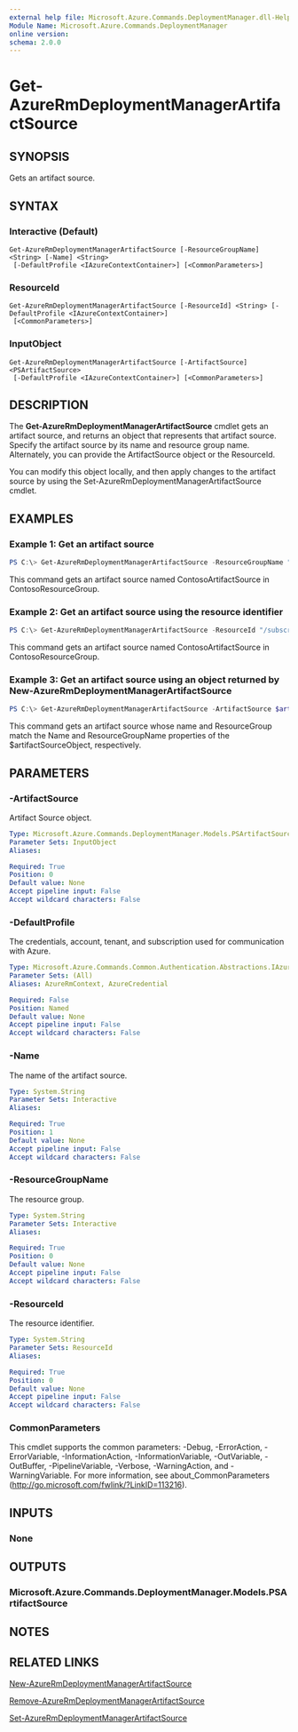 ```yaml
---
external help file: Microsoft.Azure.Commands.DeploymentManager.dll-Help.xml
Module Name: Microsoft.Azure.Commands.DeploymentManager
online version:
schema: 2.0.0
---
```


# Get-AzureRmDeploymentManagerArtifactSource

## SYNOPSIS
Gets an artifact source.

## SYNTAX

### Interactive (Default)
```
Get-AzureRmDeploymentManagerArtifactSource [-ResourceGroupName] <String> [-Name] <String>
 [-DefaultProfile <IAzureContextContainer>] [<CommonParameters>]
```

### ResourceId
```
Get-AzureRmDeploymentManagerArtifactSource [-ResourceId] <String> [-DefaultProfile <IAzureContextContainer>]
 [<CommonParameters>]
```

### InputObject
```
Get-AzureRmDeploymentManagerArtifactSource [-ArtifactSource] <PSArtifactSource>
 [-DefaultProfile <IAzureContextContainer>] [<CommonParameters>]
```

## DESCRIPTION
The **Get-AzureRmDeploymentManagerArtifactSource** cmdlet gets an artifact source, and returns an object that represents that artifact source.
Specify the artifact source by its name and resource group name. Alternately, you can provide the ArtifactSource object or the ResourceId.

You can modify this object locally, and then apply changes to the artifact source by using the Set-AzureRmDeploymentManagerArtifactSource cmdlet.

## EXAMPLES

### Example 1: Get an artifact source
```powershell
PS C:\> Get-AzureRmDeploymentManagerArtifactSource -ResourceGroupName "ContosoResourceGroup" -Name "ContosoArtifactSource"
```
This command gets an artifact source named ContosoArtifactSource in ContosoResourceGroup.

### Example 2: Get an artifact source using the resource identifier
```powershell
PS C:\> Get-AzureRmDeploymentManagerArtifactSource -ResourceId "/subscriptions/subscriptionId/resourcegroups/ContosoResourceGroup/providers/Microsoft.DeploymentManager/artifactSources/ContosoArtifactSource"
```
This command gets an artifact source named ContosoArtifactSource in ContosoResourceGroup.

### Example 3: Get an artifact source using an object returned by New-AzureRmDeploymentManagerArtifactSource
```powershell
PS C:\> Get-AzureRmDeploymentManagerArtifactSource -ArtifactSource $artifactSourceObject
```

This command gets an artifact source whose name and ResourceGroup match the Name and ResourceGroupName properties of the $artifactSourceObject, respectively.

## PARAMETERS

### -ArtifactSource
Artifact Source object.

```yaml
Type: Microsoft.Azure.Commands.DeploymentManager.Models.PSArtifactSource
Parameter Sets: InputObject
Aliases:

Required: True
Position: 0
Default value: None
Accept pipeline input: False
Accept wildcard characters: False
```

### -DefaultProfile
The credentials, account, tenant, and subscription used for communication with Azure.

```yaml
Type: Microsoft.Azure.Commands.Common.Authentication.Abstractions.IAzureContextContainer
Parameter Sets: (All)
Aliases: AzureRmContext, AzureCredential

Required: False
Position: Named
Default value: None
Accept pipeline input: False
Accept wildcard characters: False
```

### -Name
The name of the artifact source.

```yaml
Type: System.String
Parameter Sets: Interactive
Aliases:

Required: True
Position: 1
Default value: None
Accept pipeline input: False
Accept wildcard characters: False
```

### -ResourceGroupName
The resource group.

```yaml
Type: System.String
Parameter Sets: Interactive
Aliases:

Required: True
Position: 0
Default value: None
Accept pipeline input: False
Accept wildcard characters: False
```

### -ResourceId
The resource identifier.

```yaml
Type: System.String
Parameter Sets: ResourceId
Aliases:

Required: True
Position: 0
Default value: None
Accept pipeline input: False
Accept wildcard characters: False
```

### CommonParameters
This cmdlet supports the common parameters: -Debug, -ErrorAction, -ErrorVariable, -InformationAction, -InformationVariable, -OutVariable, -OutBuffer, -PipelineVariable, -Verbose, -WarningAction, and -WarningVariable. For more information, see about_CommonParameters (http://go.microsoft.com/fwlink/?LinkID=113216).

## INPUTS

### None

## OUTPUTS

### Microsoft.Azure.Commands.DeploymentManager.Models.PSArtifactSource

## NOTES

## RELATED LINKS

[New-AzureRmDeploymentManagerArtifactSource](./New-AzureRmDeploymentManagerArtifactSource.md)

[Remove-AzureRmDeploymentManagerArtifactSource](./Remove-AzureRmDeploymentManagerArtifactSource.md)

[Set-AzureRmDeploymentManagerArtifactSource](./Set-AzureRmDeploymentManagerArtifactSource.md)